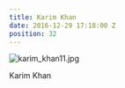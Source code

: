 ```yaml
---
title: Karim Khan
date: 2016-12-29 17:18:00 Z
position: 32
---
```


![karim_khan11.jpg](/uploads/karim_khan11.jpg)

Karim Khan